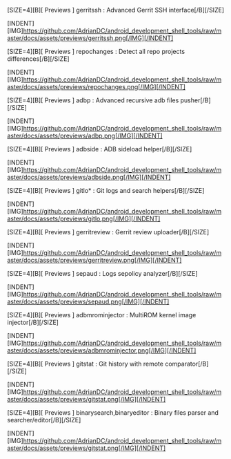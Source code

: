 [SIZE=4][B][ Previews ] gerritssh : Advanced Gerrit SSH interface[/B][/SIZE]

[INDENT][IMG]https://github.com/AdrianDC/android_development_shell_tools/raw/master/docs/assets/previews/gerritssh.png[/IMG][/INDENT]


[SIZE=4][B][ Previews ] repochanges : Detect all repo projects differences[/B][/SIZE]

[INDENT][IMG]https://github.com/AdrianDC/android_development_shell_tools/raw/master/docs/assets/previews/repochanges.png[/IMG][/INDENT]


[SIZE=4][B][ Previews ] adbp : Advanced recursive adb files pusher[/B][/SIZE]

[INDENT][IMG]https://github.com/AdrianDC/android_development_shell_tools/raw/master/docs/assets/previews/adbp.png[/IMG][/INDENT]


[SIZE=4][B][ Previews ] adbside : ADB sideload helper[/B][/SIZE]

[INDENT][IMG]https://github.com/AdrianDC/android_development_shell_tools/raw/master/docs/assets/previews/adbside.png[/IMG][/INDENT]


[SIZE=4][B][ Previews ] gitlo* : Git logs and search helpers[/B][/SIZE]

[INDENT][IMG]https://github.com/AdrianDC/android_development_shell_tools/raw/master/docs/assets/previews/gitlo.png[/IMG][/INDENT]


[SIZE=4][B][ Previews ] gerritreview : Gerrit review uploader[/B][/SIZE]

[INDENT][IMG]https://github.com/AdrianDC/android_development_shell_tools/raw/master/docs/assets/previews/gerritreview.png[/IMG][/INDENT]


[SIZE=4][B][ Previews ] sepaud : Logs sepolicy analyzer[/B][/SIZE]

[INDENT][IMG]https://github.com/AdrianDC/android_development_shell_tools/raw/master/docs/assets/previews/sepaud.png[/IMG][/INDENT]


[SIZE=4][B][ Previews ] adbmrominjector : MultiROM kernel image injector[/B][/SIZE]

[INDENT][IMG]https://github.com/AdrianDC/android_development_shell_tools/raw/master/docs/assets/previews/adbmrominjector.png[/IMG][/INDENT]


[SIZE=4][B][ Previews ] gitstat : Git history with remote comparator[/B][/SIZE]

[INDENT][IMG]https://github.com/AdrianDC/android_development_shell_tools/raw/master/docs/assets/previews/gitstat.png[/IMG][/INDENT]


[SIZE=4][B][ Previews ] binarysearch,binaryeditor : Binary files parser and searcher/editor[/B][/SIZE]

[INDENT][IMG]https://github.com/AdrianDC/android_development_shell_tools/raw/master/docs/assets/previews/gitstat.png[/IMG][/INDENT]
